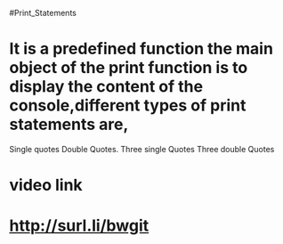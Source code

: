 #Print_Statements
# It is a predefined function the main object of the print function is to display the content of the console,different types of print statements are,
Single quotes
Double Quotes.
Three single Quotes
Three double Quotes   
   
 
# video link 
# http://surl.li/bwgit 

 
